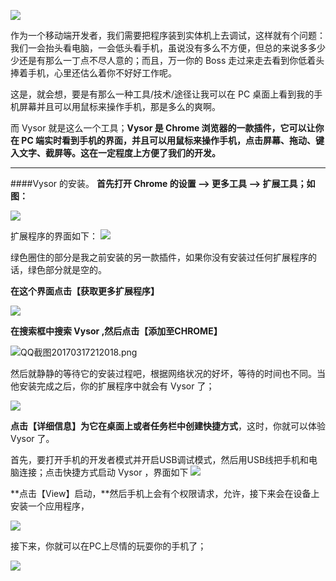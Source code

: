 ![](http://upload-images.jianshu.io/upload_images/1479978-671f834d2c58e68d.png?imageMogr2/auto-orient/strip%7CimageView2/2/w/1240)

作为一个移动端开发者，我们需要把程序装到实体机上去调试，这样就有个问题：我们一会抬头看电脑，一会低头看手机，虽说没有多么不方便，但总的来说多多少少还是有那么一丁点不尽人意的；而且，万一你的 Boss 走过来走去看到你低着头捧着手机，心里还估么着你不好好工作呢。

这是，就会想，要是有那么一种工具/技术/途径让我可以在 PC 桌面上看到我的手机屏幕并且可以用鼠标来操作手机，那是多么的爽啊。

而 Vysor 就是这么一个工具；**Vysor 是 Chrome 浏览器的一款插件，它可以让你在 PC 端实时看到手机的界面，并且可以用鼠标来操作手机，点击屏幕、拖动、键入文字、截屏等。这在一定程度上方便了我们的开发。**

-------

####Vysor 的安装。
**首先打开 Chrome 的设置 --> 更多工具 --> 扩展工具；如图：**

![](http://upload-images.jianshu.io/upload_images/1479978-0037e7e719c256fa.png?imageMogr2/auto-orient/strip%7CimageView2/2/w/1240)

扩展程序的界面如下：
![](http://upload-images.jianshu.io/upload_images/1479978-96c1e9c575cf148e.png?imageMogr2/auto-orient/strip%7CimageView2/2/w/1240)

绿色圈住的部分是我之前安装的另一款插件，如果你没有安装过任何扩展程序的话，绿色部分就是空的。

**在这个界面点击【获取更多扩展程序】**

![](http://upload-images.jianshu.io/upload_images/1479978-2d57e059295a69bd.png?imageMogr2/auto-orient/strip%7CimageView2/2/w/1240)

**在搜索框中搜索 Vysor ,然后点击【添加至CHROME】**

![QQ截图20170317212018.png](http://upload-images.jianshu.io/upload_images/1479978-0655b2e07253a789.png?imageMogr2/auto-orient/strip%7CimageView2/2/w/1240)

然后就静静的等待它的安装过程吧，根据网络状况的好坏，等待的时间也不同。当他安装完成之后，你的扩展程序中就会有 Vysor 了；

![](http://upload-images.jianshu.io/upload_images/1479978-7a0e1d4c8f4a49b1.png?imageMogr2/auto-orient/strip%7CimageView2/2/w/1240)

**点击【详细信息】为它在桌面上或者任务栏中创建快捷方式**，这时，你就可以体验 Vysor 了。

首先，要打开手机的开发者模式并开启USB调试模式，然后用USB线把手机和电脑连接；点击快捷方式启动 Vysor ，界面如下
![](http://upload-images.jianshu.io/upload_images/1479978-3a280abe4e09325c.png?imageMogr2/auto-orient/strip%7CimageView2/2/w/1240)

**点击【View】启动，**然后手机上会有个权限请求，允许，接下来会在设备上安装一个应用程序，

![](http://upload-images.jianshu.io/upload_images/1479978-d0ad56bc0137c6e5.png?imageMogr2/auto-orient/strip%7CimageView2/2/w/1240)

接下来，你就可以在PC上尽情的玩耍你的手机了；

![](http://upload-images.jianshu.io/upload_images/1479978-3d606db46cf0faaa.jpg?imageMogr2/auto-orient/strip%7CimageView2/2/w/1240)
